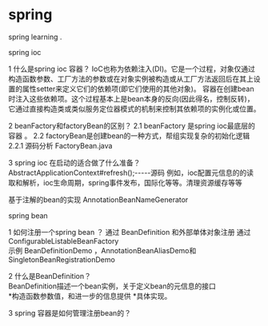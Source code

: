 # spring
spring learning .

spring ioc

1 什么是spring ioc 容器？
    IoC也称为依赖注入(DI)。它是一个过程，对象仅通过构造函数参数、工厂方法的参数或在对象实例被构造或从工厂方法返回后在其上设置的属性setter来定义它们的依赖项(即它们使用的其他对象)。
    容器在创建bean时注入这些依赖项。这个过程基本上是bean本身的反向(因此得名，控制反转)，它通过直接构造类或类似服务定位器模式的机制来控制其依赖项的实例化或位置。

2 beanFactory和factoryBean的区别？
      2.1 beanFactory 是spring ioc最底层的容器  。
      2.2 factoryBean是创建bean的一种方式，帮组实现复杂的初始化逻辑
         2.2.1 源码分析 FactoryBean.java 


3 spring ioc 在启动的适合做了什么准备？
     AbstractApplicationContext#refresh();-----源码
     例如，ioc配置元信息的的读取和解析，ioc生命周期，spring事件发布，国际化等等。清理资源缓存等等
     
     
     
基于注解的bean的实现 AnnotationBeanNameGenerator     


spring bean

1 如何注册一个spring bean ？
         通过 BeanDefinition 和外部单体对象注册 通过ConfigurableListableBeanFactory   
         示例     BeanDefinitionDemo ，AnnotationBeanAliasDemo和SingletonBeanRegistrationDemo
         
         
2 什么是BeanDefinition？        
                BeanDefinition描述一个bean实例，关于定义bean的元信息的接口          
                *构造函数参数值，和进一步的信息提供 *具体实现。
                
3 spring 容器是如何管理注册bean的？
                               
